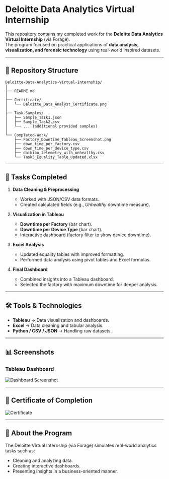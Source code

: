 # Deloitte Data Analytics Virtual Internship

This repository contains my completed work for the **Deloitte Data Analytics Virtual Internship** (via Forage).  
The program focused on practical applications of **data analysis, visualization, and forensic technology** using real-world inspired datasets.

---

## 📂 Repository Structure

```
Deloitte-Data-Analytics-Virtual-Internship/
│
├── README.md
│
├── Certificate/
│   └── Deloitte_Data_Analyst_Certificate.png
│
├── Task-Samples/
│   ├── Sample_Task1.json
│   ├── Sample_Task2.csv
│   └── ... (additional provided samples)
│
└── Completed-Work/
    ├── Factory_Downtime_Tableau_Screenshot.png
    ├── down_time_per_factory.csv
    ├── down_time_per_device_type.csv
    ├── daikibo_telemetry_with_unhealthy.csv
    └── Task5_Equality_Table_Updated.xlsx
```

---

## 📝 Tasks Completed

1. **Data Cleaning & Preprocessing**
   - Worked with JSON/CSV data formats.  
   - Created calculated fields (e.g., *Unhealthy* downtime measure).  

2. **Visualization in Tableau**
   - **Downtime per Factory** (bar chart).  
   - **Downtime per Device Type** (bar chart).  
   - Interactive dashboard (factory filter to show device downtime).  

3. **Excel Analysis**
   - Updated equality tables with improved formatting.  
   - Performed data analysis using pivot tables and Excel formulas.  

4. **Final Dashboard**
   - Combined insights into a Tableau dashboard.  
   - Selected the factory with maximum downtime for deeper analysis.  

---

## 🛠️ Tools & Technologies

- **Tableau** → Data visualization and dashboards.  
- **Excel** → Data cleaning and tabular analysis.  
- **Python / CSV / JSON** → Handling raw datasets.  

---

## 📊 Screenshots

### Tableau Dashboard
![Dashboard Screenshot](Completed-Work/Factory_Downtime_Tableau_Screenshot.png)

---

## 📜 Certificate of Completion

![Certificate](Certificate/Deloitte_Data_Analyst_Certificate.png)

---

## 🚀 About the Program
The Deloitte Virtual Internship (via Forage) simulates real-world analytics tasks such as:  
- Cleaning and analyzing data.  
- Creating interactive dashboards.  
- Presenting insights in a business-oriented manner.  
